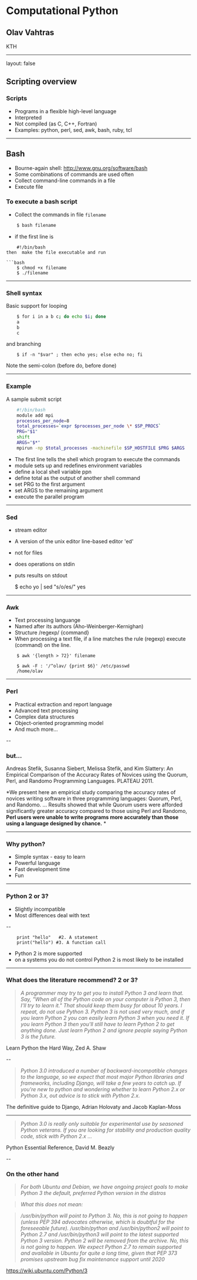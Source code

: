 # Computational Python

## Olav Vahtras

KTH

---

layout: false


## Scripting overview

### Scripts

* Programs in a flexible high-level language
* Interpreted 
* Not compiled (as C, C++, Fortran)
* Examples: python, perl, sed, awk, bash, ruby, tcl

---

## Bash

* Bourne-again shell: http://www.gnu.org/software/bash
* Some combinations of commands are used often
* Collect command-line commands in a file
* Execute file

### To execute a bash script

* Collect the commands in file ``filename``

```bash
    $ bash filename
```

* if the first line is 

```
    #!/bin/bash 
then  make the file executable and run

```bash
    $ chmod +x filename
    $ ./filename
```
---

### Shell syntax

Basic support for looping

```bash
    $ for i in a b c; do echo $i; done
    a
    b
    c
```

and branching

```
    $ if -n "$var" ; then echo yes; else echo no; fi
```

Note the semi-colon (before do, before done)

---

### Example

A sample submit script 

```bash
    #!/bin/bash
    module add mpi
    processes_per_node=8
    total_processes=`expr $processes_per_node \* $SP_PROCS`
    PRG="$1"
    shift
    ARGS="$*"
    mpirun -np $total_processes -machinefile $SP_HOSTFILE $PRG $ARGS
```


* The first line tells the shell which program to execute the commands
* module sets up and redefines environment variables
* define a local shell variable ppn
* define total as the output of another shell command
* set PRG to the first argument
* set ARGS to the remaining argument
* execute the parallel program

---

### Sed

* stream editor
* A version of the unix editor line-based editor 'ed'
* not for files
* does operations on stdin
* puts results on stdout


    $ echo yo | sed "s/o/es/"
    yes

---
### Awk

* Text processing languange
* Named after its authors (Aho-Weinberger-Kernighan)
* Structure /regexp/ {command}
* When processing a text file, if  a line matches the rule (regexp) execute (command) on the line. 

```
    $ awk '{length > 72}' filename
```

```
    $ awk -F : '/^olav/ {print $6}' /etc/passwd
    /home/olav
```

---
### Perl

* Practical extraction and report language
* Advanced text processing
* Complex data structures
* Object-oriented programming model
* And much more...

--

### but...

Andreas Stefik, Susanna Siebert, Melissa Stefik, and Kim Slattery: An Empirical Comparison of the Accuracy Rates of Novices using the Quorum, Perl, and Randomo Programming Languages. PLATEAU 2011.

*We present here an empirical study comparing the accuracy rates of novices writing software in three programming languages: Quorum, Perl, and Randomo. ... 
Results showed that while Quorum users were afforded significantly greater accuracy compared to those using Perl and Randomo, **Perl users were unable to write programs more accurately than those using a language designed by chance.** *


---
### Why python?

* Simple syntax - easy to learn
* Powerful language
* Fast development time
* Fun

---

### Python 2 or 3?

* Slightly incompatible
* Most differences deal with text

--
```
    print "hello"   #2. A statement
    print("hello") #3. A function call
```

* Python 2 is more supported
* on a systems you do not control Python 2 is most likely to be installed

---

### What does the literature recommend?  2 or 3?

> *A programmer may try to get you to install Python 3 and learn that. Say, "When all of the Python code on your computer is Python 3, then I'll try to learn it." That should keep them busy for about 10 years. I repeat, do not use Python 3. Python 3 is not used very much, and if you learn Python 2 you can easily learn Python 3 when you need it. If you learn Python 3 then you'll still have to learn Python 2 to get anything done. Just learn Python 2 and ignore people saying Python 3 is the future.*

Learn Python the Hard Way, Zed A. Shaw

--

> *Python 3.0 introduced a number of backward-incompatible changes to the language, so we expect that most major Python libraries and frameworks, including Django, will take a few years to catch up. If you're new to python and wondering whether to learn Python 2.x or Python 3.x, out advice is to stick with Python 2.x.*

The definitive guide to Django, Adrian Holovaty and Jacob Kaplan-Moss

---

> *Python 3.0 is really only suitable for experimental use by seasoned Python veterans. If you are looking for stability and production quality code, stick with Python 2.x ...*

Python Essential Reference, David M. Beazly

--

### On the other hand

> *For both Ubuntu and Debian, we have ongoing project goals to make Python 3 the default, preferred Python version in the distros*

> *What this does not mean:*

> */usr/bin/python will point to Python 3. No, this is not going to happen (unless PEP 394 advocates otherwise, which is doubtful for the foreseeable future). /usr/bin/python and /usr/bin/python2 will point to Python 2.7 and /usr/bin/python3 will point to the latest supported Python 3 version.  Python 2 will be removed from the archive. No, this is not going to happen. We expect Python 2.7 to remain supported and available in Ubuntu for quite a long time, given that PEP 373 promises upstream bug fix maintenance support until 2020*

<https://wiki.ubuntu.com/Python/3>
